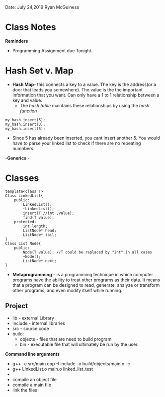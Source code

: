 Date: July 24,2019
Ryan McGuiness
# Class Notes
**Reminders**
- Programming Assignment due Tonight.

# Hash Set v. Map

- **Hash Map**-  this connects a key to a value. The key is the address(or a door that leads you somewhere). The value is the the important information that you want. Can only have a 1 to 1 relationship between a key and value.
    - The *hash table* maintains these relationships by using the *hash function*

```
my_hash.insert(5);
my_hash.insert(3);
my_hash.insert(5);
```
- Since 5 has already been inserted, you cant insert another 5. You would have to parse your linked list to check if there are no repeating numnbers.

-**Generics** - 

# Classes

```
template<class T>
Class LinkedList{
    public:
        LinkedList();
        ~LinkedList();
        insert(T //int ,value);
        find(T value);
    protected:
        int length;
        ListNode* head;
        ListNode* tail;
}
Class List Node{
    public:
        Npde(T value); //T could be raplaced by "int" in all cases
        ~Node();
        ListNode* next;
}
```
- **Metaprogramming** -  is a programming technique in which computer programs have the ability to treat other programs as their data. It means that a program can be designed to read, generate, analyze or transform other programs, and even modify itself while running.

## Project
- lib - external Library
- include - internal libraries
- src - source code
- build:   
    - objects - files that are need to build program
    - bin - executable file that will ultimately be run by the user. 

**Command line arguments**
- g++ -c src/main.cpp -I include -o build/objects/main.o
-c
- g++ LinkedList.o main.o linked_list_test
- 
- compile an object file
- compile a main file
- link the files
